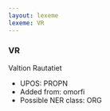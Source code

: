 ```yaml
---
layout: lexeme
lexeme: VR
---
```


###  VR

Valtion Rautatiet
* UPOS:  PROPN
* Added from:  omorfi
* Possible NER class:  ORG

